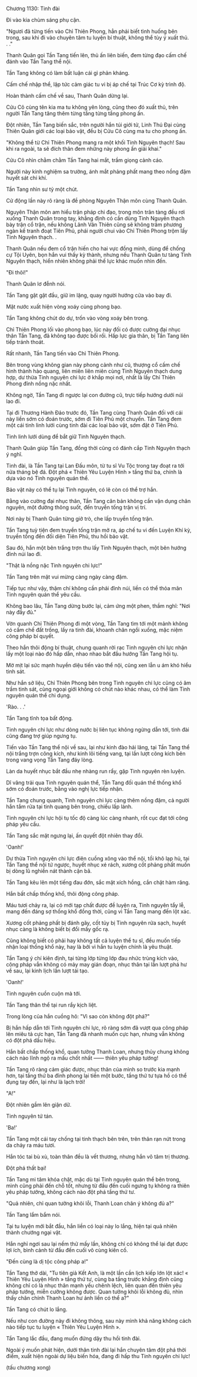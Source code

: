 




Chương 1130: Tinh đài


Đi vào kia chùm sáng phụ cận.

"Ngươi đã từng tiến vào Chỉ Thiên Phong, hẳn phải biết tình huống bên trong, sau khi đi vào chuyên tâm tu luyện bí thuật, không thể tùy ý xuất thủ. . ."

Thanh Quân gọi Tần Tang tiến lên, thủ ấn liên biến, đem từng đạo cấm chế đánh vào Tần Tang thể nội.

Tần Tang không có làm bất luận cái gì phản kháng.

Cấm chế nhập thể, lập tức cảm giác tu vi bị áp chế tại Trúc Cơ kỳ trình độ.

Hoàn thành cấm chế về sau, Thanh Quân dừng lại.

Cửu Cô cùng tên kia ma tu không yên lòng, cũng theo đó xuất thủ, trên người Tần Tang tăng thêm từng tầng từng tầng phong ấn.

Đột nhiên, Tần Tang biến sắc, trên người hắn túi giới tử, Linh Thú Đại cùng Thiên Quân giới các loại bảo vật, đều bị Cửu Cô cùng ma tu cho phong ấn.

"Không thể từ Chỉ Thiên Phong mang ra một khối Tinh Nguyên thạch! Sau khi ra ngoài, ta sẽ đích thân đem những này phong ấn giải khai."

Cửu Cô nhìn chằm chằm Tần Tang hai mắt, trầm giọng cảnh cáo.

Người này kinh nghiệm sa trường, ánh mắt phảng phất mang theo nồng đậm huyết sát chi khí.

Tần Tang nhìn sư tỷ một chút.

Cử động lần này rõ ràng là đề phòng Nguyên Thận môn cùng Thanh Quân.

Nguyên Thận môn am hiểu trận pháp chi đạo, trong môn trân tàng đều rơi xuống Thanh Quân trong tay, khẳng định có cần dùng Tinh Nguyên thạch bày trận cổ trận, nếu không Lãnh Vân Thiên cũng sẽ không trăm phương ngàn kế tranh đoạt Tiên Phủ, phái người chui vào Chỉ Thiên Phong trộm lấy Tinh Nguyên thạch. .

Thanh Quân nếu đem cổ trận hiến cho hai vực đồng minh, dùng để chống cự Tội Uyên, bọn hắn vui thấy kỳ thành, nhưng nếu Thanh Quân tư tàng Tinh Nguyên thạch, hiển nhiên không phải thế lực khác muốn nhìn đến.

"Đi thôi!"

Thanh Quân lơ đễnh nói.

Tần Tang gật gật đầu, giữ im lặng, quay người hướng cửa vào bay đi.

Mặt nước xuất hiện vòng xoáy cùng phong bạo.

Tần Tang không chút do dự, trốn vào vòng xoáy bên trong.

Chỉ Thiên Phong lối vào phong bạo, lúc này đối có được cường đại nhục thân Tần Tang, đã không tạo được bối rối. Hấp lực gia thân, bị Tần Tang liên tiếp tránh thoát.

Rất nhanh, Tần Tang tiến vào Chỉ Thiên Phong.

Bên trong vùng không gian này phong cảnh như cũ, thượng cổ cấm chế hình thành hào quang, liên miên liên miên cùng Tinh Nguyên thạch dung hợp, dư thừa Tinh nguyên chi lực ở khắp mọi nơi, nhất là lấy Chỉ Thiên Phong đỉnh nồng nặc nhất.

Không ngờ, Tần Tang đi ngược lại con đường cũ, trực tiếp hướng dưới núi lao đi.

Tại đi Thương Hành Đảo trước đó, Tần Tang cùng Thanh Quân đối với cái này liền sớm có đoán trước, sớm đi Tiên Phủ một chuyến. Tần Tang đem một cái tinh linh lưới cùng tinh đài các loại bảo vật, sớm đặt ở Tiên Phủ.

Tinh linh lưới dùng để bắt giữ Tinh Nguyên thạch.

Thanh Quân giúp Tần Tang, đồng thời cũng có đánh cắp Tinh Nguyên thạch ý nghĩ.

Tinh đài, là Tần Tang tại Lan Đấu môn, từ tu sĩ Vu Tộc trong tay đoạt ra tới nửa tháng bệ đá. Đột phá « Thiên Yêu Luyện Hình » tầng thứ ba, chính là dựa vào nó Tinh nguyên quán thể.

Bảo vật này có thể tụ lại Tinh nguyên, có lẽ còn có thể trợ hắn.

Bằng vào cường đại nhục thân, Tần Tang căn bản không cần vận dụng chân nguyên, một đường thông suốt, đến truyền tống trận vị trí.

Nơi này bị Thanh Quân từng giở trò, che lấp truyền tống trận.

Tần Tang tuỳ tiện đem truyền tống trận mở ra, áp chế tu vi đến Luyện Khí kỳ, truyền tống đến đối diện Tiên Phủ, thu hồi bảo vật.

Sau đó, hắn một bên trắng trợn thu lấy Tinh Nguyên thạch, một bên hướng đỉnh núi lao đi.

"Thật là nồng nặc Tinh nguyên chi lực!"

Tần Tang trên mặt vui mừng càng ngày càng đậm.

Tiếp tục như vậy, thậm chí không cần phải đỉnh núi, liền có thể thỏa mãn Tinh nguyên quán thể yêu cầu.

Không bao lâu, Tần Tang dừng bước lại, cảm ứng một phen, thầm nghĩ: "Nơi này đầy đủ."

Vờn quanh Chỉ Thiên Phong đi một vòng, Tần Tang tìm tới một mảnh không có cấm chế đất trống, lấy ra tinh đài, khoanh chân ngồi xuống, mặc niệm công pháp bí quyết.

Theo hắn thôi động bí thuật, chung quanh rời rạc Tinh nguyên chi lực nhận lấy một loại nào đó hấp dẫn, nhao nhao bắt đầu hướng Tần Tang hội tụ.

Mờ mịt lại sức mạnh huyền diệu tiến vào thể nội, cũng xen lẫn u ám khó hiểu tinh sát.

Như hắn sở liệu, Chỉ Thiên Phong bên trong Tinh nguyên chi lực cũng có âm trầm tinh sát, cùng ngoại giới không có chút nào khác nhau, có thể làm Tinh nguyên quán thể chi dụng.

'Rào. . .'

Tần Tang tĩnh tọa bất động.

Tinh nguyên chi lực như dòng nước bị liên tục không ngừng dẫn tới, tinh đài cũng đang trợ giúp ngưng tụ.

Tiến vào Tần Tang thể nội về sau, lại như kinh đào hải lãng, tại Tần Tang thể nội trắng trợn công kích, như kinh lôi tiếng vang, tại lần lượt công kích bên trong vang vọng Tần Tang đáy lòng.

Làn da huyết nhục bắt đầu nhẹ nhàng run rẩy, gặp Tinh nguyên rèn luyện.

Dĩ vãng trải qua Tinh nguyên quán thể, Tần Tang đối quán thể thống khổ sớm có đoán trước, bằng vào nghị lực tiếp nhận.

Tần Tang chung quanh, Tinh nguyên chi lực càng thêm nồng đậm, cả người hắn tắm rửa tại tinh quang bên trong, chiếu lấp lánh.

Tinh nguyên chi lực hội tụ tốc độ càng lúc càng nhanh, rốt cục đạt tới công pháp yêu cầu.

Tần Tang sắc mặt ngưng lại, ấn quyết đột nhiên thay đổi.

'Oanh!'

Dư thừa Tinh nguyên chi lực điên cuồng xông vào thể nội, tồi khô lạp hủ, tại Tần Tang thể nội tứ ngược, huyết nhục xé rách, xương cốt phảng phất muốn bị dòng lũ nghiền nát thành cặn bã.

Tần Tang kêu lên một tiếng đau đớn, sắc mặt xích hồng, cắn chặt hàm răng.

Hắn bất chấp thống khổ, thôi động công pháp.

Máu tươi chảy ra, lại có mới tạp chất được đề luyện ra, Tinh nguyên tẩy lễ, mang đến đáng sợ thống khổ đồng thời, cũng vì Tần Tang mang đến lột xác.

Xương cốt phảng phất bị đánh gãy, cốt tủy bị Tinh nguyên rửa sạch, huyết nhục càng là không biết bị đổi mấy gốc rạ.

Cũng không biết có phải hay không tất cả luyện thể tu sĩ, đều muốn tiếp nhận loại thống khổ này, hay là bởi vì hắn tu luyện chính là yêu thuật.

Tần Tang ý chí kiên định, tại từng lớp từng lớp đau nhức trùng kích vào, công pháp vẫn không có mảy may gián đoạn, nhục thân tại lần lượt phá hư về sau, lại kinh lịch lần lượt tái tạo.

'Oanh!'

Tinh nguyên cuồn cuộn mà tới.

Tần Tang thân thể tại run rẩy kịch liệt.

Trong lòng của hắn cuồng hô: "Vì sao còn không đột phá?"

Bị hắn hấp dẫn tới Tinh nguyên chi lực, rõ ràng sớm đã vượt qua công pháp lên miêu tả cực hạn, Tần Tang đã nhanh muốn cực hạn, nhưng vẫn không có đột phá dấu hiệu.

Hắn bất chấp thống khổ, quan tưởng Thanh Loan, nhưng thủy chung không cách nào lĩnh ngộ ra mấu chốt nhất —— thiên yêu pháp tướng!

Tần Tang rõ ràng cảm giác được, nhục thân của mình so trước kia mạnh hơn, tại tầng thứ ba đỉnh phong lại tiến một bước, tầng thứ tư tựa hồ có thể đụng tay đến, lại như là lạch trời!

"A!"

Đột nhiên gầm lên giận dữ.

Tinh nguyên tứ tán.

'Ba!'

Tần Tang một cái tay chống tại tinh thạch bên trên, trên thân rạn nứt trong da chảy ra máu tươi.

Hắn tóc tai bù xù, toàn thân đều là vết thương, nhưng hắn vô tâm trị thương.

Đột phá thất bại!

Tần Tang mi tâm khóa chặt, mặc dù tại Tinh nguyên quán thể bên trong, mình cũng phải đến chỗ tốt, nhưng từ đầu đến cuối ngưng tụ không ra thiên yêu pháp tướng, không cách nào đột phá tầng thứ tư.

"Quả nhiên, chỉ quan tưởng khôi lỗi, Thanh Loan chân ý không đủ a?"

Tần Tang lẩm bẩm nói.

Tại tu luyện mới bắt đầu, hắn liền có loại này lo lắng, hiện tại quả nhiên thành chướng ngại vật.

Hắn nghỉ ngơi sau lại nếm thử mấy lần, không chỉ có không thể lại đạt được lợi ích, bình cảnh từ đầu đến cuối vô cùng kiên cố.

"Đến cùng là dị tộc công pháp a!"

Tần Tang thở dài, "Tu tiên giả Kết Anh, là một lần cần lịch kiếp lớn lột xác! « Thiên Yêu Luyện Hình » tầng thứ tư, cùng ba tầng trước khẳng định cũng không chỉ có là nhục thân mạnh yếu chênh lệch, liên quan đến thiên yêu pháp tướng, miễn cưỡng không được. Quan tưởng khôi lỗi không đủ, nhìn thấy chân chính Thanh Loan hư ảnh liền có thể a?"

Tần Tang có chút lo lắng.

Nếu như con đường này đi không thông, sau này mình khả năng không cách nào tiếp tục tu luyện « Thiên Yêu Luyện Hình ».

Tần Tang lắc đầu, đang muốn đứng dậy thu hồi tinh đài.

Ngoài ý muốn phát hiện, dưới thân tinh đài lại hắn chuyên tâm đột phá thời điểm, xuất hiện ngoài dự liệu biến hóa, đang đi hấp thu Tinh nguyên chi lực!

(tấu chương xong)




